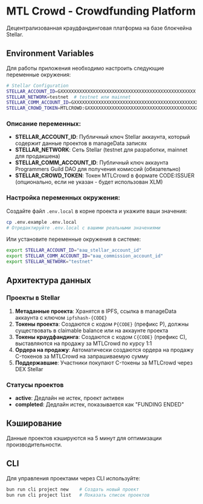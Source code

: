 # MTL Crowd - Crowdfunding Platform

Децентрализованная краудфандинговая платформа на базе блокчейна Stellar.

## Environment Variables

Для работы приложения необходимо настроить следующие переменные окружения:

```bash
# Stellar Configuration
STELLAR_ACCOUNT_ID=GXXXXXXXXXXXXXXXXXXXXXXXXXXXXXXXXXXXXXXXXXXXXXXXXXX  # Публичный ключ Stellar аккаунта
STELLAR_NETWORK=testnet  # testnet или mainnet
STELLAR_COMM_ACCOUNT_ID=GXXXXXXXXXXXXXXXXXXXXXXXXXXXXXXXXXXXXXXXXXXXXXXXXXX  # Аккаунт для получения комиссий
STELLAR_CROWD_TOKEN=MTLCROWD:GXXXXXXXXXXXXXXXXXXXXXXXXXXXXXXXXXXXXXXXXXXXXXXXXXX  # Токен MTLCrowd (опционально)
```

### Описание переменных:

- **STELLAR_ACCOUNT_ID**: Публичный ключ Stellar аккаунта, который содержит данные проектов в manageData записях
- **STELLAR_NETWORK**: Сеть Stellar (testnet для разработки, mainnet для продакшена)
- **STELLAR_COMM_ACCOUNT_ID**: Публичный ключ аккаунта Programmers Guild DAO для получения комиссий (обязательно)
- **STELLAR_CROWD_TOKEN**: Токен MTLCrowd в формате CODE:ISSUER (опционально, если не указан - будет использован XLM)

### Настройка переменных окружения:

Создайте файл `.env.local` в корне проекта и укажите ваши значения:

```bash
cp .env.example .env.local
# Отредактируйте .env.local с вашими реальными значениями
```

Или установите переменные окружения в системе:

```bash
export STELLAR_ACCOUNT_ID="ваш_stellar_account_id"
export STELLAR_COMM_ACCOUNT_ID="ваш_commission_account_id"
export STELLAR_NETWORK="testnet"
```

## Архитектура данных

### Проекты в Stellar

1. **Метаданные проекта**: Хранятся в IPFS, ссылка в manageData аккаунта с ключом `ipfshash-{CODE}`
2. **Токены проекта**: Создаются с кодом `P{CODE}` (префикс P), должны существовать в claimable balance или на аккаунте проекта
3. **Токены краудфандинга**: Создаются с кодом `C{CODE}` (префикс C), выставляются на продажу за MTLCrowd по курсу 1:1
4. **Ордера на продажу**: Автоматически создаются ордера на продажу C-токенов за MTLCrowd на запрашиваемую сумму
5. **Поддержавшие**: Участники покупают C-токены за MTLCrowd через DEX Stellar

### Статусы проектов

- **active**: Дедлайн не истек, проект активен
- **completed**: Дедлайн истек, показывается как "FUNDING ENDED"

## Кэширование

Данные проектов кэшируются на 5 минут для оптимизации производительности.

## CLI

Для управления проектами через CLI используйте:

```bash
bun run cli project new    # Создать новый проект
bun run cli project list   # Показать список проектов
```
